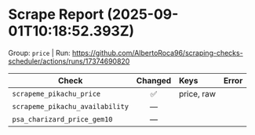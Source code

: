 # Scrape Report (2025-09-01T10:18:52.393Z)

Group: `price`  |  Run: https://github.com/AlbertoRoca96/scraping-checks-scheduler/actions/runs/17374690820

| Check | Changed | Keys | Error |
|---|:---:|:--|:--|
| `scrapeme_pikachu_price` | ✅ | price, raw |  |
| `scrapeme_pikachu_availability` | — |  |  |
| `psa_charizard_price_gem10` | — |  |  |
